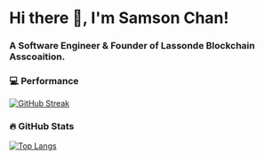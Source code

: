 # Hi there 👋, I'm Samson Chan! 
### A Software Engineer & Founder of Lassonde Blockchain Asscoaition.

### 💻 Performance 
[![GitHub Streak](https://streak-stats.demolab.com?user=samsoncn&theme=calm&hide_border=true&date_format=j%20M%5B%20Y%5D)](https://git.io/streak-stats)

### 🔥 GitHub Stats
<!--[![Top Langs](https://github-readme-stats.vercel.app/api/top-langs/?username=samsoncn&layout=compact&theme=codeSTACKr)](https://github.com/anuraghazra/github-readme-stats)-->
[![Top Langs](https://github-readme-stats.vercel.app/api/top-langs/?username=samsoncn&layout=donut)](https://github.com/anuraghazra/github-readme-stats)






